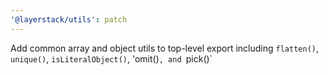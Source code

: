 ```yaml
---
'@layerstack/utils': patch
---
```


Add common array and object utils to top-level export including `flatten()`, `unique()`, `isLiteralObject()`, 'omit()`, and `pick()`
